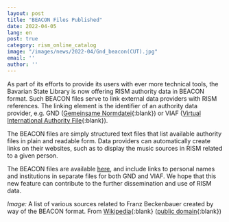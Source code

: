 ```yaml
---
layout: post
title: "BEACON Files Published"
date: 2022-04-05
lang: en
post: true
category: rism_online_catalog
image: "/images/news/2022-04/Gnd_beacon(CUT).jpg"
email: ''
author: ''
---
```


As part of its efforts to provide its users with ever more technical tools, the Bavarian State Library is now offering RISM authority data in BEACON format. Such BEACON files serve to link external data providers with RISM references. The linking element is the identifier of an authority data provider, e.g. GND ([Gemeinsame Normdatei](https://www.dnb.de/EN/Professionell/Standardisierung/GND/gnd_node.html;jsessionid=2917FF4E4B3EB93749EEE9E41B474AF2.intranet261){:blank}) or VIAF ([Virtual International Authority File](https://viaf.org/){:blank}).

The BEACON files are simply structured text files that list available authority files in plain and readable form. Data providers can automatically create links on their websites, such as to display the music sources in RISM related to a given person.

The BEACON files are available [here](https://opac.rism.info/main-menu-/kachelmenu/data), and include links to personal names and institutions in separate files for both GND and VIAF. We hope that this new feature can contribute to the further dissemination and use of RISM data.

_Image:_ A list of various sources related to Franz Beckenbauer created by way of the BEACON format. From [Wikipedia](https://de.m.wikipedia.org/wiki/Gemeinsame_Normdatei#/media/Datei%3AGnd_beacon.jpg){:blank} ([public domain](https://creativecommons.org/publicdomain/mark/1.0/){:blank})
